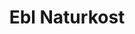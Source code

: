 ---
title: "Ebl Naturkost"
url: /nuernberg/ebl-naturkost-gostenhofer-hauptstrasse/
shop: Lebensmittel
---